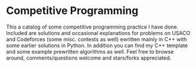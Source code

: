 # Competitive Programming
This a catalog of some competitive programming practice I have done. Included are solutions and occasional explanations for problems on USACO and Codeforces (some misc. contests as well) ewritten mainly in C++ with some earlier solutions in Python. In addition you can find my C++ template and some example prewritten algorithms as well. Feel free to browse around, comments/questions welcome and stars/forks appreciated.
